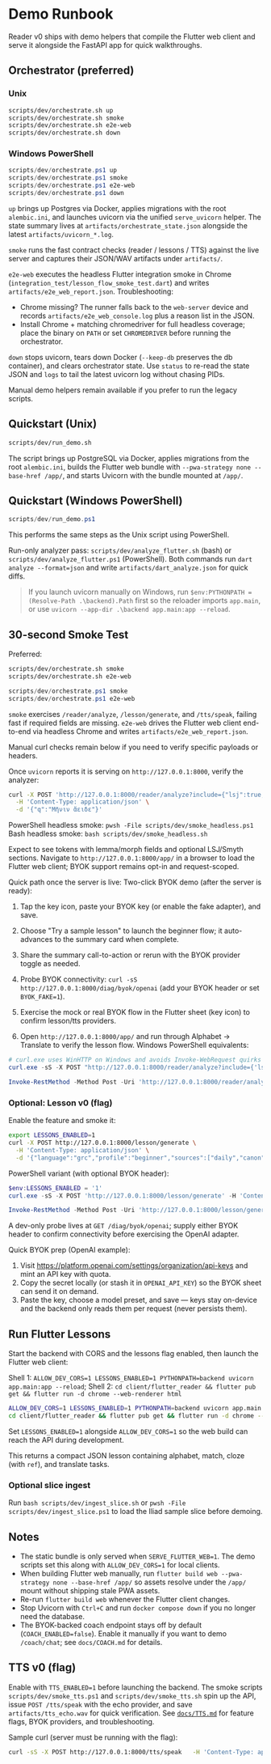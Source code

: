 # Demo Runbook

Reader v0 ships with demo helpers that compile the Flutter web client and serve it alongside the FastAPI app for quick walkthroughs.

## Orchestrator (preferred)

### Unix

```bash
scripts/dev/orchestrate.sh up
scripts/dev/orchestrate.sh smoke
scripts/dev/orchestrate.sh e2e-web
scripts/dev/orchestrate.sh down
```

### Windows PowerShell

```powershell
scripts/dev/orchestrate.ps1 up
scripts/dev/orchestrate.ps1 smoke
scripts/dev/orchestrate.ps1 e2e-web
scripts/dev/orchestrate.ps1 down
```

`up` brings up Postgres via Docker, applies migrations with the root `alembic.ini`, and launches uvicorn via the unified `serve_uvicorn` helper. The state summary lives at `artifacts/orchestrate_state.json` alongside the latest `artifacts/uvicorn_*.log`.

`smoke` runs the fast contract checks (reader / lessons / TTS) against the live server and captures their JSON/WAV artifacts under `artifacts/`.

`e2e-web` executes the headless Flutter integration smoke in Chrome (`integration_test/lesson_flow_smoke_test.dart`) and writes `artifacts/e2e_web_report.json`.
Troubleshooting:
- Chrome missing? The runner falls back to the `web-server` device and records `artifacts/e2e_web_console.log` plus a reason list in the JSON.
- Install Chrome + matching chromedriver for full headless coverage; place the binary on `PATH` or set `CHROMEDRIVER` before running the orchestrator.


`down` stops uvicorn, tears down Docker (`--keep-db` preserves the db container), and clears orchestrator state. Use `status` to re-read the state JSON and `logs` to tail the latest uvicorn log without chasing PIDs.

Manual demo helpers remain available if you prefer to run the legacy scripts.
## Quickstart (Unix)

```bash
scripts/dev/run_demo.sh
```

The script brings up PostgreSQL via Docker, applies migrations from the root `alembic.ini`, builds the Flutter web bundle with `--pwa-strategy none --base-href /app/`, and starts Uvicorn with the bundle mounted at `/app/`.

## Quickstart (Windows PowerShell)

```powershell
scripts/dev/run_demo.ps1
```

This performs the same steps as the Unix script using PowerShell.

Run-only analyzer pass: `scripts/dev/analyze_flutter.sh` (bash) or `scripts/dev/analyze_flutter.ps1` (PowerShell). Both commands run `dart analyze --format=json` and write `artifacts/dart_analyze.json` for quick diffs.

> If you launch uvicorn manually on Windows, run `$env:PYTHONPATH = (Resolve-Path .\backend).Path` first so the reloader imports `app.main`, or use `uvicorn --app-dir .\backend app.main:app --reload`.

## 30-second Smoke Test

Preferred:

```bash
scripts/dev/orchestrate.sh smoke
scripts/dev/orchestrate.sh e2e-web
```

```powershell
scripts/dev/orchestrate.ps1 smoke
scripts/dev/orchestrate.ps1 e2e-web
```

`smoke` exercises `/reader/analyze`, `/lesson/generate`, and `/tts/speak`, failing fast if required fields are missing. `e2e-web` drives the Flutter web client end-to-end via headless Chrome and writes `artifacts/e2e_web_report.json`.

Manual curl checks remain below if you need to verify specific payloads or headers.

Once `uvicorn` reports it is serving on `http://127.0.0.1:8000`, verify the analyzer:

```bash
curl -X POST 'http://127.0.0.1:8000/reader/analyze?include={"lsj":true,"smyth":true}' \
  -H 'Content-Type: application/json' \
  -d '{"q":"Μῆνιν ἄειδε"}'
```

PowerShell headless smoke: `pwsh -File scripts/dev/smoke_headless.ps1`
Bash headless smoke: `bash scripts/dev/smoke_headless.sh`

Expect to see tokens with lemma/morph fields and optional LSJ/Smyth sections. Navigate to `http://127.0.0.1:8000/app/` in a browser to load the Flutter web client; BYOK support remains opt-in and request-scoped.

Quick path once the server is live:
Two-click BYOK demo (after the server is ready):

1. Tap the key icon, paste your BYOK key (or enable the fake adapter), and save.
2. Choose "Try a sample lesson" to launch the beginner flow; it auto-advances to the summary card when complete.
3. Share the summary call-to-action or rerun with the BYOK provider toggle as needed.

1. Probe BYOK connectivity: `curl -sS http://127.0.0.1:8000/diag/byok/openai` (add your BYOK header or set `BYOK_FAKE=1`).
2. Exercise the mock or real BYOK flow in the Flutter sheet (key icon) to confirm lesson/tts providers.
3. Open `http://127.0.0.1:8000/app/` and run through Alphabet → Translate to verify the lesson flow.
Windows PowerShell equivalents:

```powershell
# curl.exe uses WinHTTP on Windows and avoids Invoke-WebRequest quirks
curl.exe -sS -X POST "http://127.0.0.1:8000/reader/analyze?include={'lsj':true,'smyth':true}" -H 'Content-Type: application/json' -d '{"q":"Μῆνιν ἄειδε"}'

Invoke-RestMethod -Method Post -Uri 'http://127.0.0.1:8000/reader/analyze?include={"lsj":true,"smyth":true}' -Body '{"q":"Μῆνιν ἄειδε"}' -ContentType 'application/json'
```


### Optional: Lesson v0 (flag)

Enable the feature and smoke it:

```bash
export LESSONS_ENABLED=1
curl -X POST http://127.0.0.1:8000/lesson/generate \
  -H 'Content-Type: application/json' \
  -d '{"language":"grc","profile":"beginner","sources":["daily","canon"],"exercise_types":["alphabet","match","cloze","translate"],"k_canon":2,"include_audio":false,"provider":"echo"}'
```

PowerShell variant (with optional BYOK header):

```powershell
$env:LESSONS_ENABLED = '1'
curl.exe -sS -X POST 'http://127.0.0.1:8000/lesson/generate' -H 'Content-Type: application/json' -H "Authorization: Bearer $env:OPENAI_API_KEY" -d '{"language":"grc","profile":"beginner","sources":["daily","canon"],"exercise_types":["alphabet","match","cloze","translate"],"k_canon":2,"include_audio":false,"provider":"openai"}'

Invoke-RestMethod -Method Post -Uri 'http://127.0.0.1:8000/lesson/generate' -Headers @{ 'Content-Type' = 'application/json'; 'X-Model-Key' = $env:OPENAI_API_KEY } -Body '{"language":"grc","profile":"beginner","sources":["daily","canon"],"exercise_types":["alphabet","match","cloze","translate"],"k_canon":2,"include_audio":false,"provider":"openai"}'
```

A dev-only probe lives at `GET /diag/byok/openai`; supply either BYOK header to confirm connectivity before exercising the OpenAI adapter.

Quick BYOK prep (OpenAI example):
1. Visit https://platform.openai.com/settings/organization/api-keys and mint an API key with quota.
2. Copy the secret locally (or stash it in `OPENAI_API_KEY`) so the BYOK sheet can send it on demand.
3. Paste the key, choose a model preset, and save — keys stay on-device and the backend only reads them per request (never persists them).

## Run Flutter Lessons

Start the backend with CORS and the lessons flag enabled, then launch the Flutter web client:

Shell 1: `ALLOW_DEV_CORS=1 LESSONS_ENABLED=1 PYTHONPATH=backend uvicorn app.main:app --reload`; Shell 2: `cd client/flutter_reader && flutter pub get && flutter run -d chrome --web-renderer html`

```bash
ALLOW_DEV_CORS=1 LESSONS_ENABLED=1 PYTHONPATH=backend uvicorn app.main:app --reload
cd client/flutter_reader && flutter pub get && flutter run -d chrome --web-renderer html
```

Set `LESSONS_ENABLED=1` alongside `ALLOW_DEV_CORS=1` so the web build can reach the API during development.

This returns a compact JSON lesson containing alphabet, match, cloze (with `ref`), and translate tasks.

### Optional slice ingest

Run `bash scripts/dev/ingest_slice.sh` or `pwsh -File scripts/dev/ingest_slice.ps1` to load the Iliad sample slice before demoing.
## Notes

- The static bundle is only served when `SERVE_FLUTTER_WEB=1`. The demo scripts set this along with `ALLOW_DEV_CORS=1` for local clients.
- When building Flutter web manually, run `flutter build web --pwa-strategy none --base-href /app/` so assets resolve under the `/app/` mount without shipping stale PWA assets.
- Re-run `flutter build web` whenever the Flutter client changes.
- Stop Uvicorn with `Ctrl+C` and run `docker compose down` if you no longer need the database.
- The BYOK-backed coach endpoint stays off by default (`COACH_ENABLED=false`). Enable it manually if you want to demo `/coach/chat`; see `docs/COACH.md` for details.





## TTS v0 (flag)

Enable with `TTS_ENABLED=1` before launching the backend. The smoke scripts
`scripts/dev/smoke_tts.ps1` and `scripts/dev/smoke_tts.sh` spin up the API,
issue `POST /tts/speak` with the echo provider, and save `artifacts/tts_echo.wav`
for quick verification. See [`docs/TTS.md`](TTS.md) for feature flags, BYOK providers, and troubleshooting.

Sample curl (server must be running with the flag):

```bash
curl -sS -X POST http://127.0.0.1:8000/tts/speak   -H 'Content-Type: application/json'   -d '{"text":"χαῖρε κόσμε","provider":"echo"}' | jq '.meta'
```
